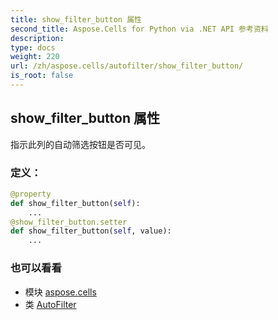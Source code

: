 ```yaml
---
title: show_filter_button 属性
second_title: Aspose.Cells for Python via .NET API 参考资料
description:
type: docs
weight: 220
url: /zh/aspose.cells/autofilter/show_filter_button/
is_root: false
---
```

## show_filter_button 属性

指示此列的自动筛选按钮是否可见。
### 定义：
```python
@property
def show_filter_button(self):
    ...
@show_filter_button.setter
def show_filter_button(self, value):
    ...
```

### 也可以看看
* 模块 [aspose.cells](../../)
* 类 [AutoFilter](/cells/python-net/zh/aspose.cells/autofilter)
